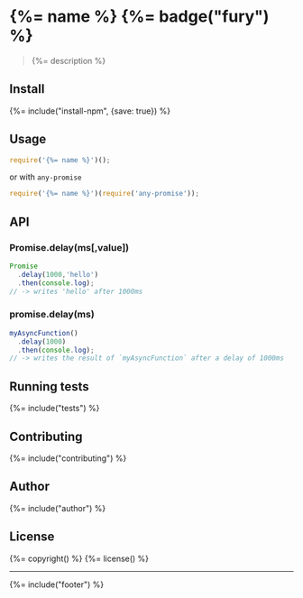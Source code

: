 # {%= name %} {%= badge("fury") %}

> {%= description %}

## Install
{%= include("install-npm", {save: true}) %}

## Usage


```js
require('{%= name %}')();
```

or with `any-promise`

```js
require('{%= name %}')(require('any-promise'));
```

## API
### Promise.delay(ms[,value])

```js
Promise
  .delay(1000,'hello')
  .then(console.log);
// -> writes 'hello' after 1000ms
```

### promise.delay(ms)

```js
myAsyncFunction()
  .delay(1000)
  .then(console.log);
// -> writes the result of `myAsyncFunction` after a delay of 1000ms 
```

## Running tests
{%= include("tests") %}

## Contributing
{%= include("contributing") %}

## Author
{%= include("author") %}

## License
{%= copyright() %}
{%= license() %}

***

{%= include("footer") %}
